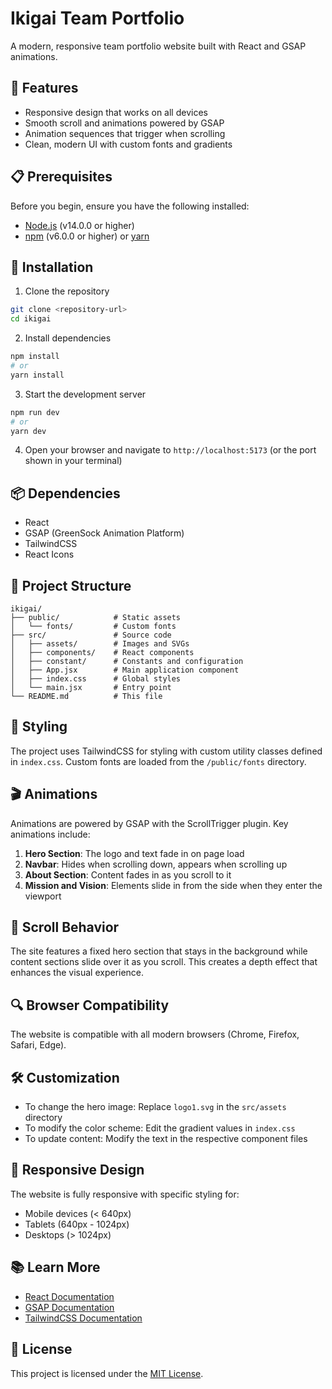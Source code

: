 # Ikigai Team Portfolio

A modern, responsive team portfolio website built with React and GSAP animations.

## 🚀 Features

- Responsive design that works on all devices
- Smooth scroll and animations powered by GSAP
- Animation sequences that trigger when scrolling
- Clean, modern UI with custom fonts and gradients

## 📋 Prerequisites

Before you begin, ensure you have the following installed:

- [Node.js](https://nodejs.org/) (v14.0.0 or higher)
- [npm](https://www.npmjs.com/) (v6.0.0 or higher) or [yarn](https://yarnpkg.com/)

## 🔧 Installation

1. Clone the repository

```bash
git clone <repository-url>
cd ikigai
```

2. Install dependencies

```bash
npm install
# or
yarn install
```

3. Start the development server

```bash
npm run dev
# or
yarn dev
```

4. Open your browser and navigate to `http://localhost:5173` (or the port shown in your terminal)

## 📦 Dependencies

- React
- GSAP (GreenSock Animation Platform)
- TailwindCSS
- React Icons

## 🧰 Project Structure

```
ikigai/
├── public/            # Static assets
│   └── fonts/         # Custom fonts
├── src/               # Source code
│   ├── assets/        # Images and SVGs
│   ├── components/    # React components
│   ├── constant/      # Constants and configuration
│   ├── App.jsx        # Main application component
│   ├── index.css      # Global styles
│   └── main.jsx       # Entry point
└── README.md          # This file
```

## 🎨 Styling

The project uses TailwindCSS for styling with custom utility classes defined in `index.css`. Custom fonts are loaded from the `/public/fonts` directory.

## 🎬 Animations

Animations are powered by GSAP with the ScrollTrigger plugin. Key animations include:

1. **Hero Section**: The logo and text fade in on page load
2. **Navbar**: Hides when scrolling down, appears when scrolling up
3. **About Section**: Content fades in as you scroll to it
4. **Mission and Vision**: Elements slide in from the side when they enter the viewport

## 🔄 Scroll Behavior

The site features a fixed hero section that stays in the background while content sections slide over it as you scroll. This creates a depth effect that enhances the visual experience.

## 🔍 Browser Compatibility

The website is compatible with all modern browsers (Chrome, Firefox, Safari, Edge).

## 🛠️ Customization

- To change the hero image: Replace `logo1.svg` in the `src/assets` directory
- To modify the color scheme: Edit the gradient values in `index.css`
- To update content: Modify the text in the respective component files

## 📱 Responsive Design

The website is fully responsive with specific styling for:

- Mobile devices (< 640px)
- Tablets (640px - 1024px)
- Desktops (> 1024px)

## 📚 Learn More

- [React Documentation](https://reactjs.org/)
- [GSAP Documentation](https://greensock.com/docs/)
- [TailwindCSS Documentation](https://tailwindcss.com/docs)

## 📄 License

This project is licensed under the [MIT License](LICENSE).
